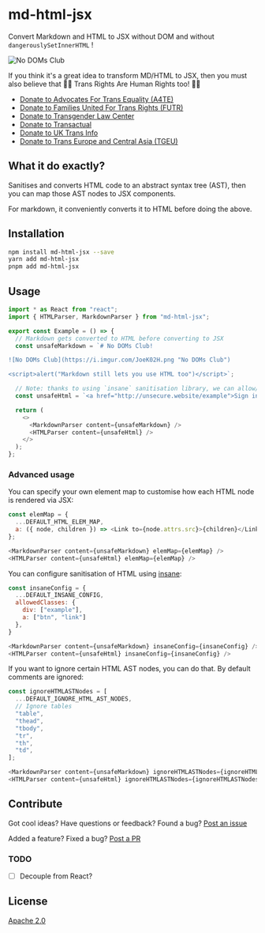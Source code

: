 # md-html-jsx

Convert Markdown and HTML to JSX without DOM and without `dangerouslySetInnerHTML` !

![No DOMs Club](https://i.imgur.com/JoeK02H.png "No DOMs Club")

If you think it's a great idea to transform MD/HTML to JSX, then you must also believe that 🏳️‍⚧️ Trans Rights Are Human Rights too! 🏳️‍⚧️

* [Donate to Advocates For Trans Equality (A4TE)](https://donate.ncteactionfund.org/a/a4te)
* [Donate to Families United For Trans Rights (FUTR)](https://app.oath.vote/donate?p=futr)
* [Donate to Transgender Law Center](https://transgenderlawcenter.org/donate/)
* [Donate to Transactual](https://www.peoplesfundraising.com/donation/support-transactual)
* [Donate to UK Trans Info](https://uktrans.info/our-work/)
* [Donate to Trans Europe and Central Asia (TGEU)](https://www.tgeu.org/support-our-work/)

## What it do exactly?

Sanitises and converts HTML code to an abstract syntax tree (AST), then you can map those AST nodes to JSX components.

For markdown, it conveniently converts it to HTML before doing the above.

## Installation

```sh
npm install md-html-jsx --save
yarn add md-html-jsx
pnpm add md-html-jsx
```

## Usage

```js
import * as React from "react";
import { HTMLParser, MarkdownParser } from "md-html-jsx";

export const Example = () => {
  // Markdown gets converted to HTML before converting to JSX
  const unsafeMarkdown = `# No DOMs Club!

![No DOMs Club](https://i.imgur.com/JoeK02H.png "No DOMs Club")

<script>alert("Markdown still lets you use HTML too")</script>`;

  // Note: thanks to using `insane` sanitisation library, we can allow/deny certain tags/link schemes/etc.
  const unsafeHtml = `<a href="http://unsecure.website/example">Sign in</a>`;

  return (
    <>
      <MarkdownParser content={unsafeMarkdown} />
      <HTMLParser content={unsafeHtml} />
    </>
  );
};
```

### Advanced usage

You can specify your own element map to customise how each HTML node is rendered via JSX:

```js
const elemMap = {
  ...DEFAULT_HTML_ELEM_MAP,
  a: ({ node, children }) => <Link to={node.attrs.src}>{children}</Link>,
};

<MarkdownParser content={unsafeMarkdown} elemMap={elemMap} />
<HTMLParser content={unsafeHtml} elemMap={elemMap} />
```

You can configure sanitisation of HTML using [insane](https://www.npmjs.com/package/insane):

```js
const insaneConfig = {
  ...DEFAULT_INSANE_CONFIG,
  allowedClasses: {
    div: ["example"],
    a: ["btn", "link"]
  },
}

<MarkdownParser content={unsafeMarkdown} insaneConfig={insaneConfig} />
<HTMLParser content={unsafeHtml} insaneConfig={insaneConfig} />
```

If you want to ignore certain HTML AST nodes, you can do that. By default comments are ignored:

```js
const ignoreHTMLASTNodes = [
  ...DEFAULT_IGNORE_HTML_AST_NODES,
  // Ignore tables
  "table",
  "thead",
  "tbody",
  "tr",
  "th",
  "td",
];

<MarkdownParser content={unsafeMarkdown} ignoreHTMLASTNodes={ignoreHTMLASTNodes} />
<HTMLParser content={unsafeHtml} ignoreHTMLASTNodes={ignoreHTMLASTNodes} />
```

## Contribute

Got cool ideas? Have questions or feedback? Found a bug? [Post an issue](https://github.com/lvl99/md-html-jsx/issues)

Added a feature? Fixed a bug? [Post a PR](https://github.com/lvl99/md-html-jsx/compare)

### TODO

- [ ] Decouple from React?

## License

[Apache 2.0](LICENSE)

